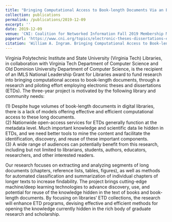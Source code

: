 ```yaml
---
title: "Bringing Computational Access to Book-length Documents Via an ETD Pilot."
collection: publications
permalink: /publications/2019-12-09
excerpt: ''
date: 2019-12-09
venue: 'CNI: Coalition for Networked Information Fall 2019 Membership Meeting'
paperurl: 'https://www.cni.org/topics/electronic-theses-dissertations-etds/bringing-computational-access-to-book-length-documents-via-an-etd-pilot'
citation: 'William A. Ingram. Bringing Computational Access to Book-length Documents Via an ETD Pilot. CNI: Coalition for Networked Information Fall 2019 Membership Meeting. December 9-10, 2019. Washington, DC.'
---
```

Virginia Polytechnic Institute and State University (Virginia Tech) Libraries, in collaboration with Virginia Tech Department of Computer Science and Old Dominion University Department of Computer Science, is the recipient of an IMLS National Leadership Grant for Libraries award to fund research into bringing computational access to book-length documents, through a research and piloting effort employing electronic theses and dissertations (ETDs). The three-year project is motivated by the following library and community needs:  

(1) Despite huge volumes of book-length documents in digital libraries, there is a lack of models offering effective and efficient computational access to these long documents.  
(2) Nationwide open-access services for ETDs generally function at the metadata level. Much important knowledge and scientific data lie hidden in ETDs, and we need better tools to mine the content and facilitate the identification, discovery, and reuse of these important components.  
(3) A wide range of audiences can potentially benefit from this research, including but not limited to librarians, students, authors, educators, researchers, and other interested readers.  
  
Our research focuses on extracting and analyzing segments of long documents (chapters, reference lists, tables, figures), as well as methods for automated classification and summarization of individual chapters of longer texts to increase findability. The project brings cutting-edge machine/deep learning technologies to advance discovery, use, and potential for reuse of the knowledge hidden in the text of books and book-length documents. By focusing on libraries’ ETD collections, the research will enhance ETD programs, devising effective and efficient methods for opening the knowledge currently hidden in the rich body of graduate research and scholarship.


